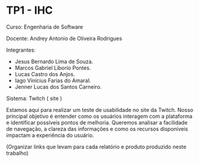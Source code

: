 # TP1 - IHC

Curso: Engenharia de Software

Docente: Andrey Antonio de Oliveira Rodrigues

Integrantes: 
* Jesus Bernardo Lima de Souza.
* Marcos Gabriel Liborio Pontes.
* Lucas Castro dos Anjos.
* Iago Vinícius Farias do Amaral.
* Jenner Lucas dos Santos Carneiro.

Sistema:
Twitch ( site )

Estamos aqui para realizar um teste de usabilidade no site da Twitch. Nosso principal objetivo é entender como os usuários interagem com a plataforma e identificar possíveis pontos de melhoria. Queremos analisar a facilidade de navegação, a clareza das informações e como os recursos disponíveis impactam a experiência do usuário.

(Organizar links que levam para cada relatório e produto produzido neste trabalho)
